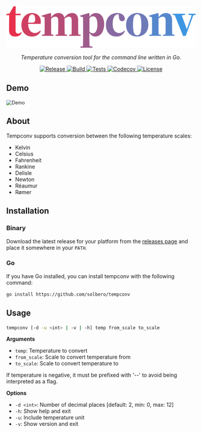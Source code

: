 <br />
<p align="center">
    <img src="https://raw.githubusercontent.com/solbero/tempconv/main/logo.png" alt="Logo" style="zoom:90%;" />
</p>
<p align="center">
    <em>Temperature conversion tool for the command line written in Go.</em>
</p>
<p align="center">
    <a href="https://github.com/solbero/tempconv/releases">
        <img src="https://img.shields.io/github/v/release/solbero/tempconv" alt="Release" />
    </a>
    <a href="https://github.com/solbero/tempconv/actions/workflows/release.yml">
        <img src="https://img.shields.io/github/actions/workflow/status/solbero/tempconv/release.yml" alt="Build" />
    </a>
    <a href="https://github.com/solbero/tempconv/actions/workflows/test.yml">
        <img src="https://img.shields.io/github/actions/workflow/status/solbero/tempconv/test.yml?label=tests" alt="Tests" />
    </a>
    <a href="https://codecov.io/gh/solbero/tempconv" >
        <img alt="Codecov" src="https://img.shields.io/codecov/c/github/solbero/tempconv" />
    </a>
    <a href="https://github.com/solbero/tempconv/blob/main/LICENSE">
        <img src="https://img.shields.io/github/license/solbero/tempconv" alt="License" />
    </a>
</p>

## Demo

<img src="https://raw.githubusercontent.com/solbero/tempconv/main/demo.gif" alt="Demo" style="zoom:90%;" />

## About

Tempconv supports conversion between the following temperature scales:
 - Kelvin
 - Celsius
 - Fahrenheit
 - Rankine
 - Delisle
 - Newton
 - Réaumur
 - Rømer

## Installation

### Binary

Download the latest release for your platform from the [releases page](https://github.com/solbero/tempconv/releases) and place it somewhere in your `PATH`.

### Go

If you have Go installed, you can install tempconv with the following command:


```sh
go install https://github.com/solbero/tempconv
```

## Usage

```sh
tempconv [-d -u <int> | -v | -h] temp from_scale to_scale
```

**Arguments**

* `temp`: Temperature to convert
* `from_scale`: Scale to convert temperature from
* `to_scale`: Scale to convert temperature to

If temperature is negative, it must be prefixed with '--' to avoid being interpreted as a flag.

**Options**

* `-d <int>`: Number of decimal places [default: 2, min: 0, max: 12]
* `-h`: Show help and exit
* `-u`: Include temperature unit
* `-v`: Show version and exit
